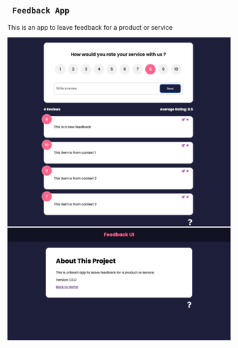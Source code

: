 ## ` Feedback App`

This is an app to leave feedback for a product or service

 <img src="./src/images/screen-1.png" width="900">

 <img src="./src/images/screen-2.png" width="900">
